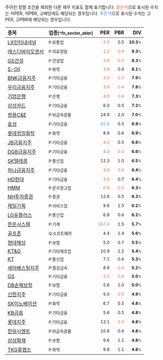 주어진 정렬 조건을 제외한 다른 재무 지표도 함께 표기합니다. <span style="color:tomato">붉은색</span>으로 표시된 수치는 저PER, 저PBR, 고배당에도 해당되는 경우입니다. <span style="color:cornflowerblue">푸른색</span>으로 표시된 수치는 고PER, 고PBR에 해당되는 경우입니다.

| **종목** | **업종**<small>[^fn_sector_abbr]</small> | **PER** | **PBR** | **DIV** |
| :--- | :--- | --: | --: | --: |
| [LX인터내셔널](/001120/) | <small>P:유통업</small> | <small><span style="color:tomato">2.0</span></small> | <small>0.5</small> | <small>**10.3**<small>%</small></small> |
| [에스디바이오센서](/137310/) | <small>P:의료정밀</small> | <small><span style="color:tomato">1.2</span></small> | <small><span style="color:tomato">0.4</span></small> | <small>**9.3**<small>%</small></small> |
| [GS건설](/006360/) | <small>P:건설업</small> | <small><span style="color:tomato">3.9</span></small> | <small><span style="color:tomato">0.3</span></small> | <small>**8.3**<small>%</small></small> |
| [S-Oil](/010950/) | <small>P:화학</small> | <small><span style="color:tomato">3.8</span></small> | <small>0.9</small> | <small>**8.1**<small>%</small></small> |
| [BNK금융지주](/138930/) | <small>P:기타금융</small> | <small><span style="color:tomato">3.3</span></small> | <small><span style="color:tomato">0.3</span></small> | <small>**7.9**<small>%</small></small> |
| [우리금융지주](/316140/) | <small>P:기타금융</small> | <small><span style="color:tomato">3.4</span></small> | <small><span style="color:tomato">0.4</span></small> | <small>**7.8**<small>%</small></small> |
| [기업은행](/024110/) | <small>P:은행</small> | <small><span style="color:tomato">4.0</span></small> | <small><span style="color:tomato">0.4</span></small> | <small>**7.3**<small>%</small></small> |
| [삼성카드](/029780/) | <small>P:기타금융</small> | <small>6.0</small> | <small>0.5</small> | <small>**7.2**<small>%</small></small> |
| [쌍용C&E](/003410/) | <small>P:비금속광물</small> | <small>24.9</small> | <small>2.0</small> | <small>**7.0**<small>%</small></small> |
| [효성](/004800/) | <small>P:기타금융</small> | <small><span style="color:cornflowerblue">82.8</span></small> | <small>0.5</small> | <small>**6.9**<small>%</small></small> |
| [롯데정밀화학](/004000/) | <small>P:화학</small> | <small>8.9</small> | <small>0.6</small> | <small>**6.9**<small>%</small></small> |
| [JB금융지주](/175330/) | <small>P:기타금융</small> | <small><span style="color:tomato">4.2</span></small> | <small>0.5</small> | <small>**6.6**<small>%</small></small> |
| [DGB금융지주](/139130/) | <small>P:기타금융</small> | <small><span style="color:tomato">4.3</span></small> | <small><span style="color:tomato">0.3</span></small> | <small>**6.6**<small>%</small></small> |
| [SK텔레콤](/017670/) | <small>P:통신업</small> | <small>12.3</small> | <small>1.0</small> | <small>**6.5**<small>%</small></small> |
| [하나금융지주](/086790/) | <small>P:기타금융</small> | <small><span style="color:tomato">4.4</span></small> | <small><span style="color:tomato">0.4</span></small> | <small>**6.4**<small>%</small></small> |
| [HD현대](/267250/) | <small>P:기타금융</small> | <small><span style="color:tomato">3.6</span></small> | <small>0.7</small> | <small>**6.4**<small>%</small></small> |
| [HMM](/011200/) | <small>P:운수창고업</small> | <small><span style="color:tomato">0.9</span></small> | <small><span style="color:tomato">0.5</span></small> | <small>**6.3**<small>%</small></small> |
| [NH투자증권](/005940/) | <small>P:증권</small> | <small>12.6</small> | <small>0.5</small> | <small>**6.3**<small>%</small></small> |
| [제일기획](/030000/) | <small>P:서비스업</small> | <small>9.6</small> | <small>1.5</small> | <small>**6.2**<small>%</small></small> |
| [LG유플러스](/032640/) | <small>P:통신업</small> | <small>6.8</small> | <small>0.6</small> | <small>**6.2**<small>%</small></small> |
| [한온시스템](/018880/) | <small>P:기계</small> | <small><span style="color:cornflowerblue">167.4</span></small> | <small>1.5</small> | <small>**5.7**<small>%</small></small> |
| [골프존](/215000/) | <small>Q:소프트웨어</small> | <small>4.4</small> | <small>1.4</small> | <small>**5.6**<small>%</small></small> |
| [현대해상](/001450/) | <small>P:보험</small> | <small>5.0</small> | <small>0.7</small> | <small>**5.5**<small>%</small></small> |
| [KT&G](/033780/) | <small>P:기타제조업</small> | <small>10.9</small> | <small>1.2</small> | <small>**5.4**<small>%</small></small> |
| [KT](/030200/) | <small>P:통신업</small> | <small>7.1</small> | <small>0.6</small> | <small>**5.3**<small>%</small></small> |
| [세아베스틸지주](/001430/) | <small>P:철강금속</small> | <small>8.9</small> | <small><span style="color:tomato">0.4</span></small> | <small>**5.2**<small>%</small></small> |
| [GS](/078930/) | <small>P:기타금융</small> | <small><span style="color:tomato">2.2</span></small> | <small><span style="color:tomato">0.4</span></small> | <small>**5.0**<small>%</small></small> |
| [DB손해보험](/005830/) | <small>P:보험</small> | <small>5.6</small> | <small>1.0</small> | <small>**5.0**<small>%</small></small> |
| [신한지주](/055550/) | <small>P:기타금융</small> | <small>5.0</small> | <small><span style="color:tomato">0.5</span></small> | <small>**4.9**<small>%</small></small> |
| [SK이노베이션](/096770/) | <small>P:화학</small> | <small>6.7</small> | <small>0.5</small> | <small>**4.8**<small>%</small></small> |
| [KB금융](/105560/) | <small>P:기타금융</small> | <small>5.6</small> | <small>0.5</small> | <small>**4.8**<small>%</small></small> |
| [롯데지주](/004990/) | <small>P:기타금융</small> | <small>13.1</small> | <small><span style="color:tomato">0.3</span></small> | <small>**4.8**<small>%</small></small> |
| [한일시멘트](/300720/) | <small>P:비금속광물</small> | <small>10.6</small> | <small>0.6</small> | <small>**4.8**<small>%</small></small> |
| [삼성화재](/000810/) | <small>P:보험</small> | <small>9.6</small> | <small>1.1</small> | <small>**4.8**<small>%</small></small> |
| [TKG휴켐스](/069260/) | <small>P:화학</small> | <small>9.8</small> | <small>1.1</small> | <small>**4.8**<small>%</small></small> |